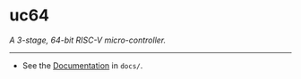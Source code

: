 
# uc64

*A 3-stage, 64-bit RISC-V micro-controller.*

---

- See the [Documentation](docs/doc-home.md) in `docs/`.

